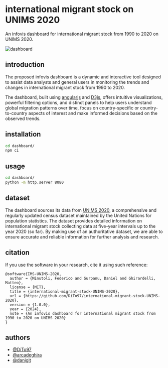 # international migrant stock on UNIMS 2020

An infovis dashboard for international migrant stock from 1990 to 2020 on UNIMS 2020.

![dashboard](assets/dashboard.gif)

## introduction

The proposed infovis dashboard is a dynamic and interactive tool designed to assist data analysts and general users in monitoring the trends and changes in international migrant stock from 1990 to 2020.

The dashboard, built using [angularjs](https://angularjs.org/) and [D3js](https://d3js.org/), offers intuitive visualizations, powerful filtering options, and distinct panels to help users understand global migration patterns over time, focus on country-specific or country-to-country aspects of interest and make informed decisions based on the observed trends.

## installation

```bash
cd dashboard/
npm ci
```

## usage

```bash
cd dashboard/
python -m http.server 8080
```

## dataset

The dashboard sources its data from [UNIMS 2020](https://www.un.org/development/desa/pd/content/international-migrant-stock), a comprehensive and regularly updated census dataset maintained by the United Nations for population statistics. The dataset provides detailed information on international migrant stock collecting data at five-year intervals up to the year 2020 (so far). By making use of an authoritative dataset, we are able to ensure accurate and reliable information for further analysis and research.

## citation

If you use the software in your research, cite it using such reference:

```plaintext
@software{IMS-UNIMS-2020,
  author = {Minutoli, Federico and Surpanu, Daniel and Ghirardelli, Matteo},
  license = {MIT},
  title = {international-migrant-stock-UNIMS-2020},
  url = {https://github.com/DiTo97/international-migrant-stock-UNIMS-2020},
  version = {1.0.0},
  year = {2024},
  note = {An infovis dashboard for international migrant stock from 1990 to 2020 on UNIMS 2020}
}
```

## authors

- [@DiTo97](https://github.com/DiTo97)
- [@arcadeghira](https://github.com/arcadeghira)
- [@danigit](https://github.com/danigit)

